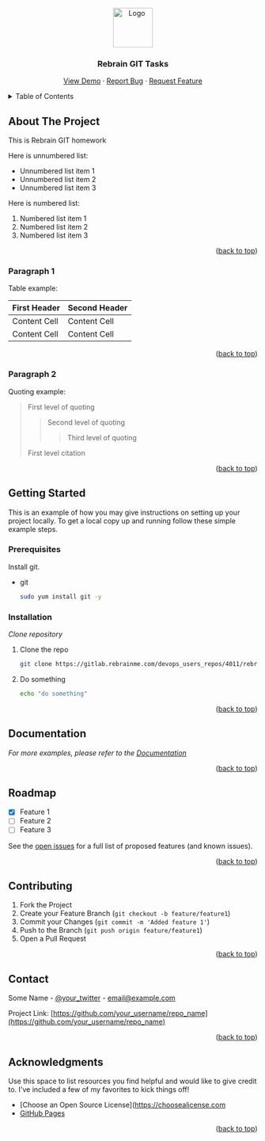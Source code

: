<!-- Logo -->
<br />
<div align="center">
  <a href="https://gitlab.rebrainme.com/devops_users_repos/4011/rebrain-devops-task1">
    <img src="https://enpetyaks.github.io/images/fout.jpg" alt="Logo" width="80" height="80">
  </a>

  <h3 align="center">Rebrain GIT Tasks</h3>

  <p align="center">
    <a href="#">View Demo</a>
    ·
    <a href="#">Report Bug</a>
    ·
    <a href="#">Request Feature</a>
  </p>
</div>



<!-- TABLE OF CONTENTS -->
<details>
  <summary>Table of Contents</summary>
  <ol>
    <li><a href="#about-the-project">About The Project</a></li>
    <li><a href="#paragraph1">Paragraph 1</a></li>
    <li><a href="#paragraph2">Paragraph 2</a></li>
    <li><a href="#acknowledgments">Acknowledgments</a></li>
  </ol>
</details>



<!-- ABOUT THE PROJECT -->
## About The Project

This is Rebrain GIT homework

Here is unnumbered list:
* Unnumbered list item 1
* Unnumbered list item 2
* Unnumbered list item 3

Here is numbered list:
1. Numbered list item 1
2. Numbered list item 2
3. Numbered list item 3


<p align="right">(<a href="#top">back to top</a>)</p>


<!-- PARAGRAPH2 -->
### Paragraph 1

Table example:

First Header  | Second Header
------------- | -------------
Content Cell  | Content Cell
Content Cell  | Content Cell


<p align="right">(<a href="#top">back to top</a>)</p>

<!-- PARAGRAPH2 -->
### Paragraph 2

Quoting example:

> First level of quoting
>> Second level of quoting
>>> Third level of quoting
>
>First level citation

<p align="right">(<a href="#top">back to top</a>)</p>



## Getting Started

This is an example of how you may give instructions on setting up your project locally.
To get a local copy up and running follow these simple example steps.

### Prerequisites

Install git.
* git
  ```sh
  sudo yum install git -y
  ```

### Installation

_Clone repository_

1. Clone the repo
   ```sh
   git clone https://gitlab.rebrainme.com/devops_users_repos/4011/rebrain-devops-task1.git
   ```
2. Do something
   ```sh
   echo "do something"
   ```


<p align="right">(<a href="#top">back to top</a>)</p>


## Documentation

_For more examples, please refer to the [Documentation](#)_


<p align="right">(<a href="#top">back to top</a>)</p>

<!-- ROADMAP -->
## Roadmap

- [x] Feature 1
- [ ] Feature 2
- [ ] Feature 3

See the [open issues](#) for a full list of proposed features (and known issues).

<p align="right">(<a href="#top">back to top</a>)</p>



<!-- CONTRIBUTING -->
## Contributing

1. Fork the Project
2. Create your Feature Branch (`git checkout -b feature/feature1`)
3. Commit your Changes (`git commit -m 'Added feature 1'`)
4. Push to the Branch (`git push origin feature/feature1`)
5. Open a Pull Request

<p align="right">(<a href="#top">back to top</a>)</p>


<!-- CONTACT -->
## Contact

Some Name - [@your_twitter](https://twitter.com/your_username) - email@example.com

Project Link: [https://github.com/your_username/repo_name](https://github.com/your_username/repo_name)

<p align="right">(<a href="#top">back to top</a>)</p>



<!-- ACKNOWLEDGMENTS -->
## Acknowledgments

Use this space to list resources you find helpful and would like to give credit to. I've included a few of my favorites to kick things off!

* [Choose an Open Source License](https://choosealicense.com
* [GitHub Pages](https://pages.github.com)

<p align="right">(<a href="#top">back to top</a>)</p>
